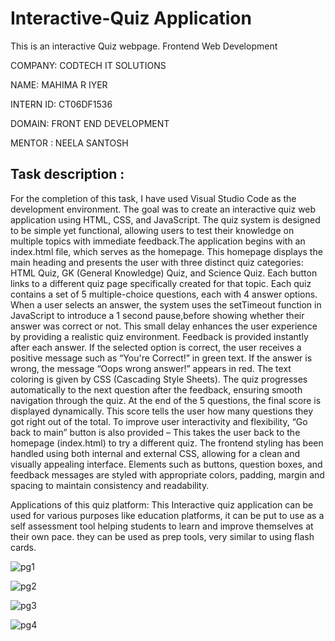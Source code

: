 # Interactive-Quiz Application
This is an interactive Quiz webpage. Frontend Web Development

COMPANY: CODTECH IT SOLUTIONS

NAME: MAHIMA R IYER

INTERN ID: CT06DF1536

DOMAIN: FRONT END DEVELOPMENT

MENTOR : NEELA SANTOSH

## Task description :
For the completion of this task, I have used Visual Studio Code as the development environment. The goal was to create an interactive quiz web application using HTML, CSS, and JavaScript. The quiz system is designed to be simple yet functional, allowing users to test their knowledge on multiple topics with immediate feedback.The application begins with an index.html file, which serves as the homepage. This homepage displays the main heading and presents the user with three distinct quiz categories: HTML Quiz, GK (General Knowledge) Quiz, and Science Quiz. Each button links to a different quiz page specifically created for that topic.
Each quiz contains a set of 5 multiple-choice questions, each with 4 answer options. When a user selects an answer, the system uses the setTimeout function in JavaScript to introduce a 1 second pause,before showing whether their answer was correct or not. This small delay enhances the user experience by providing a realistic quiz environment.
Feedback is provided instantly after each answer. If the selected option is correct, the user receives a positive message such as “You're Correct!” in green text. If the answer is wrong, the message “Oops wrong answer!” appears in red. The text coloring is given by CSS (Cascading Style Sheets). The quiz progresses automatically to the next question after the feedback, ensuring smooth navigation through the quiz.
At the end of the 5 questions, the final score is displayed dynamically. This score tells the user how many questions they got right out of the total. To improve user interactivity and flexibility, “Go back to main” button is also provided – This takes the user back to the homepage (index.html) to try a different quiz.
The frontend styling has been handled using both internal and external CSS, allowing for a clean and visually appealing interface. Elements such as buttons, question boxes, and feedback messages are styled with appropriate colors, padding, margin and spacing to maintain consistency and readability.

Applications of this quiz platform:
This Interactive quiz application can be used for various purposes like education platforms, it can be put to use as a self assessment tool helping students to learn and improve themselves at their own pace. they can be used as prep tools, very similar to using flash cards.

![pg1](https://github.com/user-attachments/assets/e09cc89b-b0a9-4ec3-ada9-597cf9da7228)

![pg2](https://github.com/user-attachments/assets/c9c376af-012b-43f6-98a5-f67353c8a706)

![pg3](https://github.com/user-attachments/assets/6e31b475-0751-411b-9364-739b8bb3e228)

![pg4](https://github.com/user-attachments/assets/24d314c4-93a3-4a04-bb6b-5b32f1680db4)


